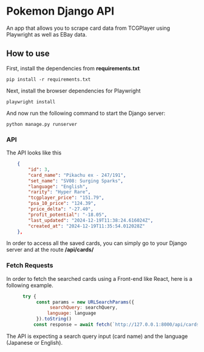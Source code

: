 # Pokemon Django API

An app that allows you to scrape card data from TCGPlayer using Playwright as well as EBay data.


## How to use

First, install the dependencies from **requirements.txt**

`pip install -r requirements.txt`

Next, install the browser dependencies for Playwright

`playwright install`

And now run the following command to start the Django server:

`python manage.py runserver`

### API

The API looks like this

```json
    {
        "id": 3,
        "card_name": "Pikachu ex - 247/191",
        "set_name": "SV08: Surging Sparks",
        "language": "English",
        "rarity": "Hyper Rare",
        "tcgplayer_price": "151.79",
        "psa_10_price": "124.39",
        "price_delta": "-27.40",
        "profit_potential": "-18.05",
        "last_updated": "2024-12-19T11:38:24.616024Z",
        "created_at": "2024-12-19T11:35:54.012028Z"
    },
```

In order to access all the saved cards, you can simply go to your Django server and at the route **/api/cards/**

### Fetch Requests

In order to fetch the searched cards using a Front-end like React, here is a following example.

```javascript
      try {
           const params = new URLSearchParams({
                searchQuery: searchQuery,
               language: language
           }).toString()
          const response = await fetch(`http://127.0.0.1:8000/api/cards/scrape_and_save/?${params}`);
```


The API is expecting a search query input (card name) and the language (Japanese or English).